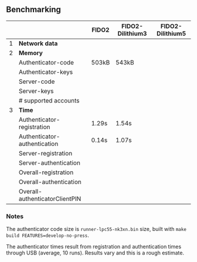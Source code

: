 ## Benchmarking

|      |                      | FIDO2              | FIDO2-Dilithium3    | FIDO2-Dilithium5    |
| ---- | -------------------- | ------------------ | ------------------- | ------------------- |
| 1    | **Network data**     |                    |                     |                     |
| 2    | **Memory**           |                    |                     |                     |
|      | Authenticator-code   |              503kB |               543kB |                     |
|      | Authenticator-keys   |                    |                     |                     |
|      | Server-code          |                    |                     |                     |
|      | Server-keys          |                    |                     |                     |
|      | # supported accounts |                    |                     |                     |
| 3    | **Time**             |                    |                     |                     |
|      | Authenticator-registration |        1.29s |               1.54s |                     |
|      | Authenticator-authentication |      0.14s |               1.07s |                     |
|      | Server-registration  |                    |                     |                     |
|      | Server-authentication |                   |                     |                     |
|      | Overall-registration |                    |                     |                     |
|      | Overall-authentication |                  |                     |                     |
|      | Overall-authenticatorClientPIN |          |                     |                     |


### Notes

The authenticator code size is `runner-lpc55-nk3xn.bin` size, built with `make build FEATURES=develop-no-press`.

The authenticator times result from registration and authentication times through USB (average, 10 runs). Results vary and this is a rough estimate.
